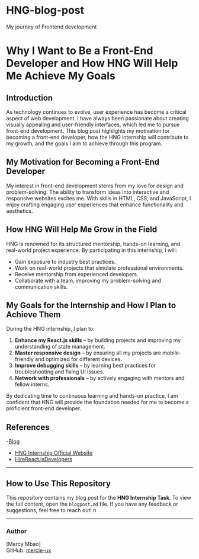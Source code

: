 # HNG-blog-post

My journey of Frontend development
# Why I Want to Be a Front-End Developer and How HNG Will Help Me Achieve My Goals  

## Introduction  
As technology continues to evolve, user experience has become a critical aspect of web development. I have always been passionate about creating visually appealing and user-friendly interfaces, which led me to pursue front-end development. This blog post highlights my motivation for becoming a front-end developer, how the HNG internship will contribute to my growth, and the goals I aim to achieve through this program.  

## My Motivation for Becoming a Front-End Developer  
My interest in front-end development stems from my love for design and problem-solving. The ability to transform ideas into interactive and responsive websites excites me. With skills in HTML, CSS, and JavaScript, I enjoy crafting engaging user experiences that enhance functionality and aesthetics.  

## How HNG Will Help Me Grow in the Field  
HNG is renowned for its structured mentorship, hands-on learning, and real-world project experience. By participating in this internship, I will:  
- Gain exposure to industry best practices.  
- Work on real-world projects that simulate professional environments.  
- Receive mentorship from experienced developers.  
- Collaborate with a team, improving my problem-solving and communication skills.  

## My Goals for the Internship and How I Plan to Achieve Them  
During the HNG internship, I plan to:  
1. **Enhance my React.js skills** – by building projects and improving my understanding of state management.  
2. **Master responsive design** – by ensuring all my projects are mobile-friendly and optimized for different devices.  
3. **Improve debugging skills** – by learning best practices for troubleshooting and fixing UI issues.  
4. **Network with professionals** – by actively engaging with mentors and fellow interns.  

By dedicating time to continuous learning and hands-on practice, I am confident that HNG will provide the foundation needed for me to become a proficient front-end developer.  

## References  
-[Blog]()
- [HNG Internship Official Website](https://hng.tech)   
- [HireReact.jsDevelopers](https://hng.tech/hire/reactjs-developers)
---

## How to Use This Repository  
This repository contains my blog post for the **HNG Internship Task**. To view the full content, open the `blogpost.md` file. If you have any feedback or suggestions, feel free to reach out!  n

---

### Author  
[Mercy Mbao]  
GitHub: [mercie-ux](https://github.com/mercie-ux)  
 

